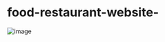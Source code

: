 # food-restaurant-website-

![image](https://github.com/Debarjitmohanty/food-restaurant-website-/assets/91021174/083561e4-95e5-42d6-a44a-3debfd0f0c47)
